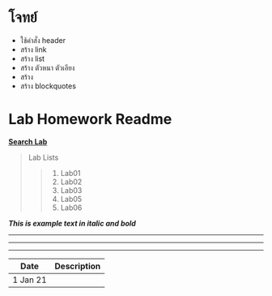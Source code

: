 # โจทย์
* ใช้คำสั่ง header
* สร้าง link
* สร้าง list
* สร้าง ตัวหนา ตัวเอียง
* สร้าง <h r>
* สร้าง blockquotes

# Lab Homework Readme
[__Search Lab__](https://www.google.com/)

[](https://image.freepik.com/free-psd/google-account-apps-3d-icon-logo-round-corner-square_384205-118.jpg)

> Lab Lists
>> 1. Lab01
>> 2. Lab02
>> 3. Lab03
>> 4. Lab05
>> 5. Lab06

*__This is example text in italic and bold__*

***
---
___

| Date | Description |
--|--
| 1 Jan 21 | 



